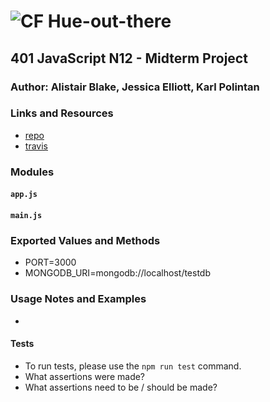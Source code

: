 ![CF](http://i.imgur.com/7v5ASc8.png) Hue-out-there
==============================================

## 401 JavaScript N12 - Midterm Project


### Author: Alistair Blake, Jessica Elliott, Karl Polintan

### Links and Resources
* [repo](https://dev.azure.com/consultations/hue_out_there/_git/hue_out_there?path=%2FREADME.md&version=GBmaster)
* [travis]('')

### Modules
#### `app.js`
#### `main.js`

### Exported Values and Methods
* PORT=3000
* MONGODB_URI=mongodb://localhost/testdb

### Usage Notes and Examples
*


#### Tests
* To run tests, please use the `npm run test` command.
* What assertions were made?
* What assertions need to be / should be made?
